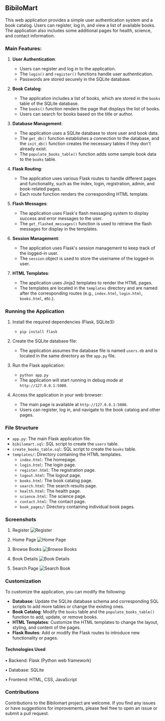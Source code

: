 <h2>BibiloMart</h2>

This web application provides a simple user authentication system and a book catalog. Users can register, log in, and view a list of available books. The application also includes some additional pages for health, science, and contact information.

<h3>Main Features: </h3>

1. **User Authentication**:

   - Users can register and log in to the application.
   - The `login()` and `register()` functions handle user authentication.
   - Passwords are stored securely in the SQLite database.

2. **Book Catalog**:
   - The application includes a list of books, which are stored in the `books` table of the SQLite database.
   - The `books()` function renders the page that displays the list of books.
   - Users can search for books based on the title or author.

3. **Database Management**:
   - The application uses a SQLite database to store user and book data.
   - The `get_db()` function establishes a connection to the database, and the `init_db()` function creates the necessary tables if they don't already exist.
   - The `populate_books_table()` function adds some sample book data to the `books` table.

4. **Flask Routing**:
   - The application uses various Flask routes to handle different pages and functionality, such as the index, login, registration, admin, and book-related pages.
   - Each route function renders the corresponding HTML template.

5. **Flash Messages**:
   - The application uses Flask's flash messaging system to display success and error messages to the user.
   - The `get_flashed_messages()` function is used to retrieve the flash messages for display in the templates.

6. **Session Management**:
   - The application uses Flask's session management to keep track of the logged-in user.
   - The `session` object is used to store the username of the logged-in user.

7. **HTML Templates**:
   - The application uses Jinja2 templates to render the HTML pages.
   - The templates are located in the `templates` directory and are named after the corresponding routes (e.g., `index.html`, `login.html`, `books.html`, etc.).

<h3>Running the Application</h3>

1. Install the required dependencies (Flask, SQLite3):
   - `pip install flask`

2. Create the SQLite database file:
   - The application assumes the database file is named `users.db` and is located in the same directory as the `app.py` file.

3. Run the Flask application:
   - `python app.py`
   - The application will start running in debug mode at `http://127.0.0.1:5000`.

4. Access the application in your web browser:
   - The main page is available at `http://127.0.0.1:5000`.
   - Users can register, log in, and navigate to the book catalog and other pages.

<h3> File Structure</h3>

- `app.py`: The main Flask application file.
- `bibilomart.sql`: SQL script to create the `users` table.
- `create_books_table.sql`: SQL script to create the `books` table.
- `templates/`: Directory containing the HTML templates.
  - `index.html`: The homepage.
  - `login.html`: The login page.
  - `register.html`: The registration page.
  - `logout.html`: The logout page.
  - `books.html`: The book catalog page.
  - `search.html`: The search results page.
  - `health.html`: The health page.
  - `science.html`: The science page.
  - `contact.html`: The contact page.
  - `book_pages/`: Directory containing individual book pages.

<h3>Screenshots</h3>

1.	Register
![Register](https://github.com/sreekanth-82/Group14_Bibilomart/assets/82666436/d390b2b2-e02f-4b20-b4fe-fd88cc211115)

2.	Home Page
![Home Page](https://github.com/sreekanth-82/Group14_Bibilomart/assets/82666436/11e06ebe-53e7-4ebb-9822-72deeaa2cbf8)

3.	Browse Books
![Browse Books](https://github.com/sreekanth-82/Group14_Bibilomart/assets/82666436/2e9eb6e7-08db-469c-82ba-d3e45a21c9fe)

4.	Book Details
![Book Details](https://github.com/sreekanth-82/Group14_Bibilomart/assets/82666436/fe26dade-9a7e-4766-9c93-b30db2394b13)

5.	Search Page
![Search Book](https://github.com/sreekanth-82/Group14_Bibilomart/assets/82666436/b4ccd47e-9cbb-44cd-a81a-a32583d9dce2)


<h3>Customization</h3>

To customize the application, you can modify the following:

- **Database**: Update the SQLite database schema and corresponding SQL scripts to add more tables or change the existing ones.
- **Book Catalog**: Modify the `books` table and the `populate_books_table()` function to add, update, or remove books.
- **HTML Templates**: Customize the HTML templates to change the layout, styling, and content of the pages.
- **Flask Routes**: Add or modify the Flask routes to introduce new functionality or pages.

<h4>Technologies Used</h4>

•	Backend: Flask (Python web framework)

•	Database: SQLite

•	Frontend: HTML, CSS, JavaScript



<h3>Contributions</h3>

Contributions to the Bibilomart project are welcome. If you find any issues or have suggestions for improvements, please feel free to open an issue or submit a pull request.
